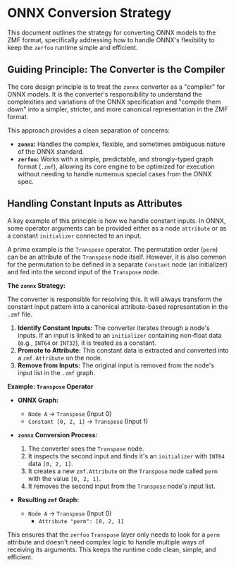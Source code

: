 # ONNX Conversion Strategy

This document outlines the strategy for converting ONNX models to the ZMF format, specifically addressing how to handle ONNX's flexibility to keep the `zerfoo` runtime simple and efficient.

## Guiding Principle: The Converter is the Compiler

The core design principle is to treat the `zonnx` converter as a "compiler" for ONNX models. It is the converter's responsibility to understand the complexities and variations of the ONNX specification and "compile them down" into a simpler, stricter, and more canonical representation in the ZMF format.

This approach provides a clean separation of concerns:
- **`zonnx`:** Handles the complex, flexible, and sometimes ambiguous nature of the ONNX standard.
- **`zerfoo`:** Works with a simple, predictable, and strongly-typed graph format (`.zmf`), allowing its core engine to be optimized for execution without needing to handle numerous special cases from the ONNX spec.

## Handling Constant Inputs as Attributes

A key example of this principle is how we handle constant inputs. In ONNX, some operator arguments can be provided either as a node `attribute` or as a constant `initializer` connected to an input.

A prime example is the `Transpose` operator. The permutation order (`perm`) can be an attribute of the `Transpose` node itself. However, it is also common for the permutation to be defined in a separate `Constant` node (an initializer) and fed into the second input of the `Transpose` node.

**The `zonnx` Strategy:**

The converter is responsible for resolving this. It will always transform the constant input pattern into a canonical attribute-based representation in the `.zmf` file.

1.  **Identify Constant Inputs:** The converter iterates through a node's inputs. If an input is linked to an `initializer` containing non-float data (e.g., `INT64` or `INT32`), it is treated as a constant.
2.  **Promote to Attribute:** This constant data is extracted and converted into a `zmf.Attribute` on the node.
3.  **Remove from Inputs:** The original input is removed from the node's input list in the `.zmf` graph.

**Example: `Transpose` Operator**

-   **ONNX Graph:**
    -   `Node A` -> `Transpose` (Input 0)
    -   `Constant [0, 2, 1]` -> `Transpose` (Input 1)

-   **`zonnx` Conversion Process:**
    1.  The converter sees the `Transpose` node.
    2.  It inspects the second input and finds it's an `initializer` with `INT64` data `[0, 2, 1]`.
    3.  It creates a new `zmf.Attribute` on the `Transpose` node called `perm` with the value `[0, 2, 1]`.
    4.  It removes the second input from the `Transpose` node's input list.

-   **Resulting `zmf` Graph:**
    -   `Node A` -> `Transpose` (Input 0)
        -   `Attribute "perm": [0, 2, 1]`

This ensures that the `zerfoo` `Transpose` layer only needs to look for a `perm` attribute and doesn't need complex logic to handle multiple ways of receiving its arguments. This keeps the runtime code clean, simple, and efficient.
